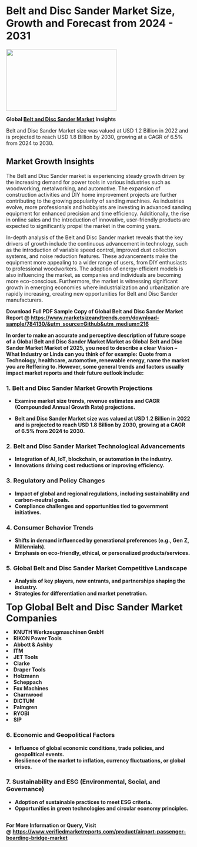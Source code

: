 <H1>Belt and Disc Sander Market Size, Growth and Forecast from 2024 - 2031</H1><img class="aligncenter size-medium wp-image-584254" src="https://thirdeyenews.in/wp-content/uploads/2024/09/Global-Market-Research-300x168.jpeg" alt="" width="300" height="168" /><p><strong>Global&nbsp;<a href="https://www.marketsizeandtrends.com/download-sample/784130/&amp;utm_source=Github&utm_medium=216">Belt and Disc Sander Market</a> Insights</strong></p><p>Belt and Disc Sander Market size was valued at USD 1.2 Billion in 2022 and is projected to reach USD 1.8 Billion by 2030, growing at a CAGR of 6.5% from 2024 to 2030.</p><p><h2>Market Growth Insights</h2> <p>The Belt and Disc Sander market is experiencing steady growth driven by the increasing demand for power tools in various industries such as woodworking, metalworking, and automotive. The expansion of construction activities and DIY home improvement projects are further contributing to the growing popularity of sanding machines. As industries evolve, more professionals and hobbyists are investing in advanced sanding equipment for enhanced precision and time efficiency. Additionally, the rise in online sales and the introduction of innovative, user-friendly products are expected to significantly propel the market in the coming years.</p> <p><strong></strong></p> <p>In-depth analysis of the Belt and Disc Sander market reveals that the key drivers of growth include the continuous advancement in technology, such as the introduction of variable speed control, improved dust collection systems, and noise reduction features. These advancements make the equipment more appealing to a wider range of users, from DIY enthusiasts to professional woodworkers. The adoption of energy-efficient models is also influencing the market, as companies and individuals are becoming more eco-conscious. Furthermore, the market is witnessing significant growth in emerging economies where industrialization and urbanization are rapidly increasing, creating new opportunities for Belt and Disc Sander manufacturers.</p> <p><strong></p><p><span class=""><strong>Download Full PDF Sample Copy of Global Belt and Disc Sander Market Report</strong> @ <a href="https://www.marketsizeandtrends.com/download-sample/784130/&amp;utm_source=Github&utm_medium=216" target="_blank">https://www.marketsizeandtrends.com/download-sample/784130/&amp;utm_source=Github&utm_medium=216</a></span></p><p>In order to make an accurate and perceptive description of future scope of a Global&nbsp;Belt and Disc Sander Market Market as Global&nbsp;Belt and Disc Sander Market Market of 2025, you need to describe a clear Vision &ndash; What Industry or Linda can you think of for example: Quote from a Technology, healthcare, automotive, renewable energy, name the market you are Reffering to. However, some general trends and factors usually impact market reports and their future outlook include:</p><h3>1.&nbsp;<strong>Belt and Disc Sander Market Growth Projections</strong></h3><ul><li>Examine market size trends, revenue estimates and CAGR (Compounded Annual Growth Rate) projections.</li><li><p>Belt and Disc Sander Market size was valued at USD 1.2 Billion in 2022 and is projected to reach USD 1.8 Billion by 2030, growing at a CAGR of 6.5% from 2024 to 2030.</p></li></ul><h3>2.&nbsp;<strong>Belt and Disc Sander Market Technological Advancements</strong></h3><ul><li>Integration of AI, IoT, blockchain, or automation in the industry.</li><li>Innovations driving cost reductions or improving efficiency.</li></ul><h3>3.&nbsp;<strong>Regulatory and Policy Changes</strong></h3><ul><li>Impact of global and regional regulations, including sustainability and carbon-neutral goals.</li><li>Compliance challenges and opportunities tied to government initiatives.</li></ul><h3>4.&nbsp;<strong>Consumer Behavior Trends</strong></h3><ul><li>Shifts in demand influenced by generational preferences (e.g., Gen Z, Millennials).</li><li>Emphasis on eco-friendly, ethical, or personalized products/services.</li></ul><h3>5.&nbsp;<strong>Global Belt and Disc Sander Market Competitive Landscape</strong></h3><ul><li>Analysis of key players, new entrants, and partnerships shaping the industry.</li><li>Strategies for differentiation and market penetration.</li></ul><p data-pm-slice="1 1 []"><span style="color: inherit; font-family: inherit; font-size: 25px;">Top Global Belt and Disc Sander Market Companies</span></p><div class="" data-test-id=""><p><li>KNUTH Werkzeugmaschinen GmbH</li><li> RIKON Power Tools</li><li> Abbott & Ashby</li><li> ITM</li><li> JET Tools</li><li> Clarke</li><li> Draper Tools</li><li> Holzmann</li><li> Scheppach</li><li> Fox Machines</li><li> Charnwood</li><li> DICTUM</li><li> Palmgren</li><li> RYOBI</li><li> SIP</li></p></div><h3>6.&nbsp;<strong>Economic and Geopolitical Factors</strong></h3><ul><li>Influence of global economic conditions, trade policies, and geopolitical events.</li><li>Resilience of the market to inflation, currency fluctuations, or global crises.</li></ul><h3>7.&nbsp;<strong>Sustainability and ESG (Environmental, Social, and Governance)</strong></h3><ul><li>Adoption of sustainable practices to meet ESG criteria.</li><li>Opportunities in green technologies and circular economy principles.</li></ul><h2><strong style="font-size: 14px;">For More Information or Query, Visit @&nbsp;</strong><a style="background-color: #ffffff; font-size: 14px;" href="https://www.marketsizeandtrends.com/report/belt-and-disc-sander-market/" target="_blank">https://www.verifiedmarketreports.com/product/airport-passenger-boarding-bridge-market</a></h2>
